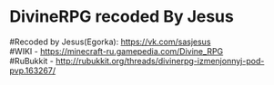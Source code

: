 # DivineRPG recoded By Jesus
#Recoded by Jesus(Egorka): https://vk.com/sasjesus                           
#WIKI - https://minecraft-ru.gamepedia.com/Divine_RPG                        
#RuBukkit - http://rubukkit.org/threads/divinerpg-izmenjonnyj-pod-pvp.163267/
